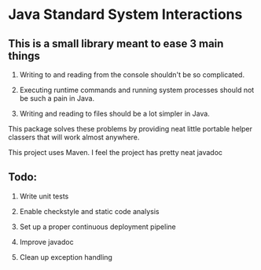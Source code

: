 # Java Standard System Interactions

## This is a small library meant to ease 3 main things

1. Writing to and reading from the console shouldn't be so complicated.

2. Executing runtime commands and running system processes should not be such a pain in Java.

3. Writing and reading to files should be a lot simpler in Java.

This package solves these problems by providing neat little portable helper classers that will work almost anywhere.

This project uses Maven. I feel the project has pretty neat javadoc

## Todo:

1. Write unit tests

2. Enable checkstyle and static code analysis

3. Set up a proper continuous deployment pipeline

4. Improve javadoc

5. Clean up exception handling
